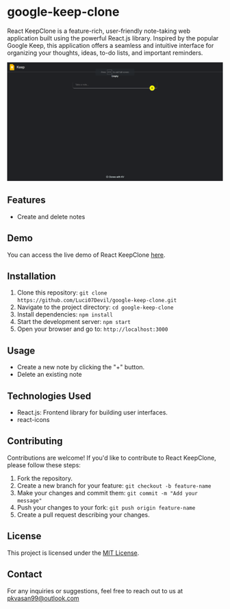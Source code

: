 # google-keep-clone
React KeepClone is a feature-rich, user-friendly note-taking web application built using the powerful React.js library. Inspired by the popular Google Keep, this application offers a seamless and intuitive interface for organizing your thoughts, ideas, to-do lists, and important reminders.

![App Screenshot](screenshot.png)

## Features

- Create and delete notes

## Demo

You can access the live demo of React KeepClone [here](https://your-demo-link.com).

## Installation

1. Clone this repository: `git clone https://github.com/Luci07Devil/google-keep-clone.git`
2. Navigate to the project directory: `cd google-keep-clone`
3. Install dependencies: `npm install`
4. Start the development server: `npm start`
5. Open your browser and go to: `http://localhost:3000`

## Usage

- Create a new note by clicking the "+" button.
- Delete an existing note

## Technologies Used

- React.js: Frontend library for building user interfaces.
- react-icons

## Contributing

Contributions are welcome! If you'd like to contribute to React KeepClone, please follow these steps:

1. Fork the repository.
2. Create a new branch for your feature: `git checkout -b feature-name`
3. Make your changes and commit them: `git commit -m "Add your message"`
4. Push your changes to your fork: `git push origin feature-name`
5. Create a pull request describing your changes.

## License

This project is licensed under the [MIT License](LICENSE).

## Contact

For any inquiries or suggestions, feel free to reach out to us at pkvasan99@outlook.com

